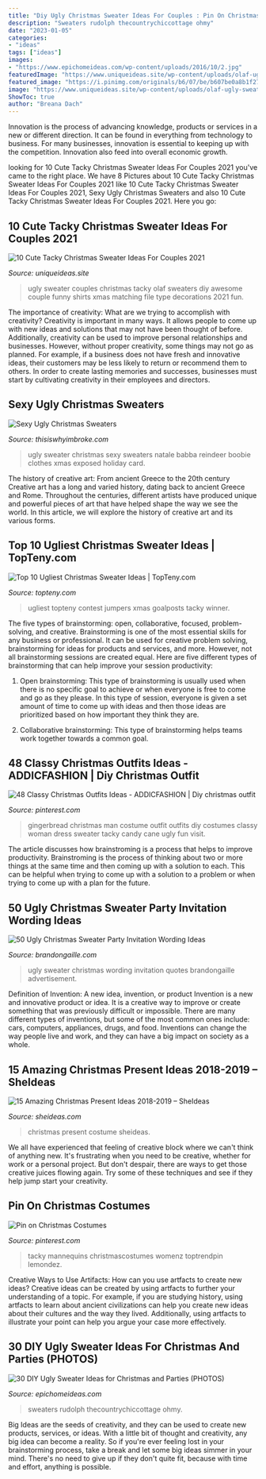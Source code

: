 ```yaml
---
title: "Diy Ugly Christmas Sweater Ideas For Couples : Pin On Christmas Costumes"
description: "Sweaters rudolph thecountrychiccottage ohmy"
date: "2023-01-05"
categories:
- "ideas"
tags: ["ideas"]
images:
- "https://www.epichomeideas.com/wp-content/uploads/2016/10/2.jpg"
featuredImage: "https://www.uniqueideas.site/wp-content/uploads/olaf-ugly-sweater-olaf-couples-ugly-sweater-pinterest-olaf.jpg"
featured_image: "https://i.pinimg.com/originals/b6/07/be/b607be0a8b1f27d233a551852754b003.jpg"
image: "https://www.uniqueideas.site/wp-content/uploads/olaf-ugly-sweater-olaf-couples-ugly-sweater-pinterest-olaf.jpg"
ShowToc: true
author: "Breana Dach"
---
```



Innovation is the process of advancing knowledge, products or services in a new or different direction. It can be found in everything from technology to business. For many businesses, innovation is essential to keeping up with the competition. Innovation also feed into overall economic growth.

	

		
looking for 10 Cute Tacky Christmas Sweater Ideas For Couples 2021 you've came to the right place. We have 8 Pictures about 10 Cute Tacky Christmas Sweater Ideas For Couples 2021 like 10 Cute Tacky Christmas Sweater Ideas For Couples 2021, Sexy Ugly Christmas Sweaters and also 10 Cute Tacky Christmas Sweater Ideas For Couples 2021. Here you go:
		
    
## 10 Cute Tacky Christmas Sweater Ideas For Couples 2021

<img loading=lazy src="https://www.uniqueideas.site/wp-content/uploads/olaf-ugly-sweater-olaf-couples-ugly-sweater-pinterest-olaf.jpg" onerror="this.onerror=null;this.src='https://tse1.mm.bing.net/th?id=OIP.12OgTv0b0vHbjvUbzWWexgHaJ4&amp;pid=15.1';" alt="10 Cute Tacky Christmas Sweater Ideas For Couples 2021">

_Source: uniqueideas.site_

>ugly sweater couples christmas tacky olaf sweaters diy awesome couple funny shirts xmas matching file type decorations 2021 fun. 

	

The importance of creativity: What are we trying to accomplish with creativity?
Creativity is important in many ways. It allows people to come up with new ideas and solutions that may not have been thought of before. Additionally, creativity can be used to improve personal relationships and businesses. However, without proper creativity, some things may not go as planned. For example, if a business does not have fresh and innovative ideas, their customers may be less likely to return or recommend them to others. In order to create lasting memories and successes, businesses must start by cultivating creativity in their employees and directors.

    
## Sexy Ugly Christmas Sweaters

<img loading=lazy src="https://cdn.thisiswhyimbroke.com/images/ugly-christmas-sweater-nip-opening-640x533.jpg" onerror="this.onerror=null;this.src='https://tse4.mm.bing.net/th?id=OIP.-9auYELc3ZAm9DFVmRxErAHaGK&amp;pid=15.1';" alt="Sexy Ugly Christmas Sweaters">

_Source: thisiswhyimbroke.com_

>ugly sweater christmas sexy sweaters natale babba reindeer boobie clothes xmas exposed holiday card. 

	

The history of creative art: From ancient Greece to the 20th century
Creative art has a long and varied history, dating back to ancient Greece and Rome. Throughout the centuries, different artists have produced unique and powerful pieces of art that have helped shape the way we see the world. In this article, we will explore the history of creative art and its various forms.

    
## Top 10 Ugliest Christmas Sweater Ideas | TopTeny.com

<img loading=lazy src="https://www.topteny.com/wp-content/uploads/2014/12/diy-ugly-Christmas-sweater-ideas-25.jpg" onerror="this.onerror=null;this.src='https://tse2.mm.bing.net/th?id=OIP.w74hoeVCKKrY_7KwoRMDtAHaJ3&amp;pid=15.1';" alt="Top 10 Ugliest Christmas Sweater Ideas | TopTeny.com">

_Source: topteny.com_

>ugliest topteny contest jumpers xmas goalposts tacky winner. 

	

The five types of brainstorming: open, collaborative, focused, problem-solving, and creative.
Brainstorming is one of the most essential skills for any business or professional. It can be used for creative problem solving, brainstorming for ideas for products and services, and more. However, not all brainstorming sessions are created equal. Here are five different types of brainstorming that can help improve your session productivity: 
1. Open brainstorming: This type of brainstorming is usually used when there is no specific goal to achieve or when everyone is free to come and go as they please. In this type of session, everyone is given a set amount of time to come up with ideas and then those ideas are prioritized based on how important they think they are.

2. Collaborative brainstorming: This type of brainstorming helps teams work together towards a common goal.

    
## 48 Classy Christmas Outfits Ideas - ADDICFASHION | Diy Christmas Outfit

<img loading=lazy src="https://i.pinimg.com/originals/b6/07/be/b607be0a8b1f27d233a551852754b003.jpg" onerror="this.onerror=null;this.src='https://tse3.mm.bing.net/th?id=OIP.PuaD6cW6zdVXZaZOIfVO2gHaJ3&amp;pid=15.1';" alt="48 Classy Christmas Outfits Ideas - ADDICFASHION | Diy christmas outfit">

_Source: pinterest.com_

>gingerbread christmas man costume outfit outfits diy costumes classy woman dress sweater tacky candy cane ugly fun visit. 

	

The article discusses how brainstroming is a process that helps to improve productivity. Brainstroming is the process of thinking about two or more things at the same time and then coming up with a solution to each. This can be helpful when trying to come up with a solution to a problem or when trying to come up with a plan for the future.

    
## 50 Ugly Christmas Sweater Party Invitation Wording Ideas

<img loading=lazy src="https://brandongaille.com/wp-content/uploads/2014/03/16-Ugly-Christmas-Sweater-Party-Invitation-Wording-Ideas.jpg" onerror="this.onerror=null;this.src='https://tse3.mm.bing.net/th?id=OIP.9Kkz_a9YCD7F7CvbcsNHMQHaE8&amp;pid=15.1';" alt="50 Ugly Christmas Sweater Party Invitation Wording Ideas">

_Source: brandongaille.com_

>ugly sweater christmas wording invitation quotes brandongaille advertisement. 

	

Definition of Invention: A new idea, invention, or product
Invention is a new and innovative product or idea. It is a creative way to improve or create something that was previously difficult or impossible. There are many different types of inventions, but some of the most common ones include: cars, computers, appliances, drugs, and food. Inventions can change the way people live and work, and they can have a big impact on society as a whole.

    
## 15 Amazing Christmas Present Ideas 2018-2019 – SheIdeas

<img loading=lazy src="https://www.sheideas.com/wp-content/uploads/2017/10/Christmas-Present-Costume-Ideas-for-Kids.jpg" onerror="this.onerror=null;this.src='https://tse2.mm.bing.net/th?id=OIP.f9TRnwbPMoP-wWhKsxs8KgHaKA&amp;pid=15.1';" alt="15 Amazing Christmas Present Ideas 2018-2019 – SheIdeas">

_Source: sheideas.com_

>christmas present costume sheideas. 

	

We all have experienced that feeling of creative block where we can't think of anything new. It's frustrating when you need to be creative, whether for work or a personal project. But don't despair, there are ways to get those creative juices flowing again. Try some of these techniques and see if they help jump start your creativity.

    
## Pin On Christmas Costumes

<img loading=lazy src="https://i.pinimg.com/originals/c9/79/75/c979757096588fb26dc5bda640380755.jpg" onerror="this.onerror=null;this.src='https://tse3.mm.bing.net/th?id=OIP.Aw1fFOjgElLL07kpUGSfowHaLE&amp;pid=15.1';" alt="Pin on Christmas Costumes">

_Source: pinterest.com_

>tacky mannequins christmascostumes womenz toptrendpin lemondez. 

	

Creative Ways to Use Artifacts: How can you use artfacts to create new ideas?
Creative ideas can be created by using artfacts to further your understanding of a topic. For example, if you are studying history, using artfacts to learn about ancient civilizations can help you create new ideas about their cultures and the way they lived. Additionally, using artfacts to illustrate your point can help you argue your case more effectively.

    
## 30 DIY Ugly Sweater Ideas For Christmas And Parties (PHOTOS)

<img loading=lazy src="https://www.epichomeideas.com/wp-content/uploads/2016/10/2.jpg" onerror="this.onerror=null;this.src='https://tse3.mm.bing.net/th?id=OIP.9Z0xRdB2fz38J6PIE29YfwHaLH&amp;pid=15.1';" alt="30 DIY Ugly Sweater Ideas for Christmas and Parties (PHOTOS)">

_Source: epichomeideas.com_

>sweaters rudolph thecountrychiccottage ohmy. 

	

Big Ideas are the seeds of creativity, and they can be used to create new products, services, or ideas. With a little bit of thought and creativity, any big idea can become a reality. So if you're ever feeling lost in your brainstorming process, take a break and let some big ideas simmer in your mind. There's no need to give up if they don't quite fit, because with time and effort, anything is possible.

